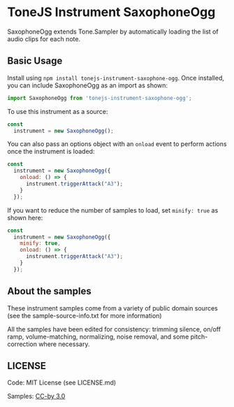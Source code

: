 # ToneJS Instrument SaxophoneOgg

SaxophoneOgg extends Tone.Sampler by automatically loading the list of audio clips for each note.

## Basic Usage

Install using `npm install tonejs-instrument-saxophone-ogg`. Once installed, you can include SaxophoneOgg as an import as shown:

```javascript
import SaxophoneOgg from 'tonejs-instrument-saxophone-ogg';
```

To use this instrument as a source:

```javascript
const
  instrument = new SaxophoneOgg();
```

You can also pass an options object with an `onload` event to perform actions once the instrument is loaded:

```javascript
const
  instrument = new SaxophoneOgg({
    onload: () => {
      instrument.triggerAttack("A3");
    }
  });
```

If you want to reduce the number of samples to load, set `minify: true` as shown here:

```javascript
const
  instrument = new SaxophoneOgg({
    minify: true,
    onload: () => {
      instrument.triggerAttack("A3");
    }
  });
```

## About the samples

These instrument samples come from a variety of public domain sources (see the sample-source-info.txt for more information)

All the samples have been edited for consistency: trimming silence, on/off ramp, volume-matching, normalizing, noise removal, and some pitch-correction where necessary.

## LICENSE

Code: MIT License (see LICENSE.md)

Samples: [CC-by 3.0](https://creativecommons.org/licenses/by/3.0/)
